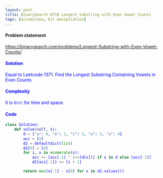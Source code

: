 ```yaml
---
layout: post
title: BinarySearch 0710 Longest Substring with Even Vowel Counts
tags: [accumulate, bit manipulation]
---
```


#### Problem statement

<a href="https://binarysearch.com/problems/Longest-Substring-with-Even-Vowel-Counts/"> <font color = blue>https://binarysearch.com/problems/Longest-Substring-with-Even-Vowel-Counts/

#### Solution
Equal to Leetcode 1371. Find the Longest Substring Containing Vowels in Even Counts

#### Complexity
It is `O(n)` for time and space.

#### Code
```python
class Solution:
    def solve(self, s):
        d = {"a": 0, "e": 1, "i": 2, "o": 3, "u": 4}
        acc = [0]
        d2 = defaultdict(list)
        d2[0] = [0]
        for i, x in enumerate(s):
            acc += [acc[-1] ^ 1<<(d[x])] if x in d else [acc[-1]]
            d2[acc[-1]] += [i + 1]

        return max(x[-1] - x[0] for x in d2.values()) 
```
